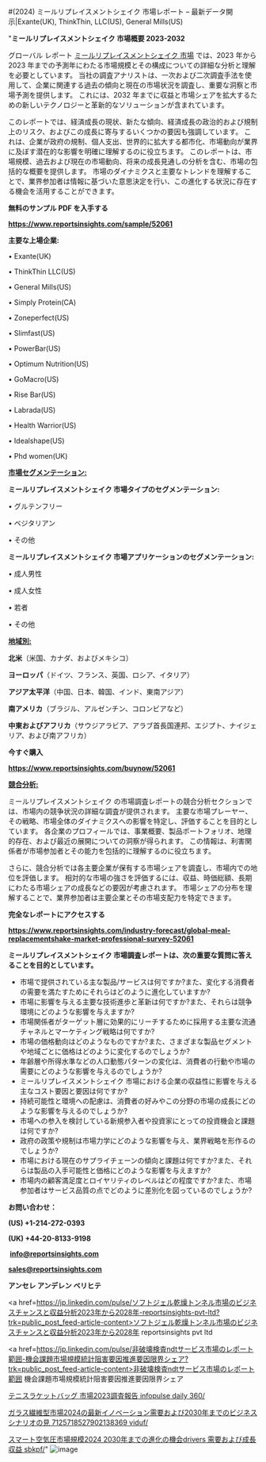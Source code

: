#(2024) ミールリプレイスメントシェイク 市場レポート – 最新データ開示|Exante(UK), ThinkThin,  LLC(US), General Mills(US)

"<strong>ミールリプレイスメントシェイク 市場概要 2023-2032</strong>

グローバル レポート <a href=https://www.reportsinsights.com/sample/52061>ミールリプレイスメントシェイク 市場</a> では、2023 年から 2023 年までの予測年にわたる市場規模とその構成についての詳細な分析と理解を必要としています。 当社の調査アナリストは、一次および二次調査手法を使用して、企業に関連する過去の傾向と現在の市場状況を調査し、重要な洞察と市場予測を提供します。 これには、2032 年までに収益と市場シェアを拡大​​するための新しいテクノロジーと革新的なソリューションが含まれています。

このレポートでは、経済成長の現状、新たな傾向、経済成長の政治的および規制上のリスク、およびこの成長に寄与するいくつかの要因も強調しています。 これは、企業が政府の規制、個人支出、世界的に拡大する都市化、市場動向が業界に及ぼす潜在的な影響を明確に理解するのに役立ちます。 このレポートは、市場規模、過去および現在の市場動向、将来の成長見通しの分析を含む、市場の包括的な概要を提供します。 市場のダイナミクスと主要なトレンドを理解することで、業界参加者は情報に基づいた意思決定を行い、この進化する状況に存在する機会を活用することができます。

<strong><b>無料のサンプル PDF を入手する</b></strong>

<a href=https://www.reportsinsights.com/sample/52061><strong><u>https://www.reportsinsights.com/sample/52061</u></strong></a>

<strong>主要な上場企業:</strong>

• Exante(UK)

• ThinkThin LLC(US)

• General Mills(US)

• Simply Protein(CA)

• Zoneperfect(US)

• Slimfast(US)

• PowerBar(US)

• Optimum Nutrition(US)

• GoMacro(US)

• Rise Bar(US)

• Labrada(US)

• Health Warrior(US)

• Idealshape(US)

• Phd women(UK)

<strong><u>市場セグメンテーション</u></strong><strong><u>:</u></strong>

<strong>ミールリプレイスメントシェイク 市場タイプのセグメンテーション:</strong>

• グルテンフリー

• ベジタリアン

• その他

<strong>ミールリプレイスメントシェイク 市場アプリケーションのセグメンテーション:</strong>

• 成人男性

• 成人女性

• 若者

• その他

<strong><u>地域別</u></strong><strong><u>:</u></strong>

<strong>北米</strong>（米国、カナダ、およびメキシコ）

<strong>ヨーロッパ</strong>（ドイツ、フランス、英国、ロシア、イタリア）

<strong>アジア太平洋</strong>（中国、日本、韓国、インド、東南アジア）

<strong>南アメリカ</strong>（ブラジル、アルゼンチン、コロンビアなど）

<strong>中東およびアフリカ</strong>（サウジアラビア、アラブ首長国連邦、エジプト、ナイジェリア、および南アフリカ）

<strong>今すぐ購入</strong>

<a href=https://www.reportsinsights.com/buynow/52061><strong><u>https://www.reportsinsights.com/buynow/52061</u></strong></a>

<strong><u>競合分析:</u></strong>

ミールリプレイスメントシェイク の市場調査レポートの競合分析セクションでは、市場内の競争状況の詳細な調査が提供されます。 主要な市場プレーヤー、その戦略、市場全体のダイナミクスへの影響を特定し、評価することを目的としています。 各企業のプロフィールでは、事業概要、製品ポートフォリオ、地理的存在、および最近の展開についての洞察が得られます。 この情報は、利害関係者が市場参加者とその能力を包括的に理解するのに役立ちます。

さらに、競合分析では各主要企業が保有する市場シェアを調査し、市場内での地位を評価します。 相対的な市場の強さを評価するには、収益、時価総額、長期にわたる市場シェアの成長などの要因が考慮されます。 市場シェアの分布を理解することで、業界参加者は主要企業とその市場支配力を特定できます。

<strong>完全なレポートにアクセスする</strong>

<a href=https://www.reportsinsights.com/industry-forecast/global-meal-replacementshake-market-professional-survey-52061><strong><u><b>https://www.reportsinsights.com/industry-forecast/global-meal-replacementshake-market-professional-survey-52061</b></u></strong></a>

<strong><b>ミールリプレイスメントシェイク 市場調査レポートは、次の重要な質問に答えることを目的としています。</b></strong>
<ul>
  <li>市場で提供されている主な製品/サービスは何ですか?また、変化する消費者の需要を満たすためにそれらはどのように進化していますか?</li>
  <li>市場に影響を与える主要な技術進歩と革新は何ですか?また、それらは競争環境にどのような影響を与えますか?</li>
  <li>市場関係者がターゲット層に効果的にリーチするために採用する主要な流通チャネルとマーケティング戦略は何ですか?</li>
  <li>市場の価格動向はどのようなものですか?また、さまざまな製品セグメントや地域ごとに価格はどのように変化するのでしょうか?</li>
  <li>年齢層や所得水準などの人口動態パターンの変化は、消費者の行動や市場の需要にどのような影響を与えるのでしょうか?</li>
  <li>ミールリプレイスメントシェイク 市場における企業の収益性に影響を与える主なコスト要因と要因は何ですか?</li>
  <li>持続可能性と環境への配慮は、消費者の好みやこの分野の市場の成長にどのような影響を与えるのでしょうか?</li>
  <li>市場への参入を検討している新規参入者や投資家にとっての投資機会と課題は何ですか?</li>
  <li>政府の政策や規制は市場力学にどのような影響を与え、業界戦略を形作るのでしょうか?</li>
  <li>市場における現在のサプライチェーンの傾向と課題は何ですか?また、それらは製品の入手可能性と価格にどのような影響を与えますか?</li>
  <li>市場内の顧客満足度とロイヤリティのレベルはどの程度ですか?また、市場参加者はサービス品質の点でどのように差別化を図っているのでしょうか?</li>
</ul>
<strong>お問い合わせ：</strong>

<strong>(US) +1-214-272-0393</strong>

<strong>(UK) +44-20-8133-9198</strong>

<strong> </strong><a href=info@reportsinsights.com><strong><u>info@reportsinsights.com</u></strong></a>

<a href=sales@reportsinsights.com><strong><u>sales@reportsinsights.com</u></strong></a>

<strong>アンセレ アンデレン ベリヒテ</strong>

<a href=https://jp.linkedin.com/pulse/ソフトジェル乾燥トンネル市場のビジネスチャンスと収益分析2023年から2028年-reportsinsights-pvt-ltd?trk=public_post_feed-article-content>ソフトジェル乾燥トンネル市場のビジネスチャンスと収益分析2023年から2028年 reportsinsights pvt ltd</a>

<a href=https://jp.linkedin.com/pulse/非破壊検査ndtサービス市場のレポート範囲-機会課題市場規模統計阻害要因推進要因限界シェア?trk=public_post_feed-article-content>非破壊検査ndtサービス市場のレポート範囲 機会課題市場規模統計阻害要因推進要因限界シェア</a>

<a href=https://www.linkedin.com/pulse/テニスラケットバッグ-市場2023調査報告-infopulse-daily-360/>テニスラケットバッグ 市場2023調査報告 infopulse daily 360/</a>

<a href=https://www.linkedin.com/pulse/ガラス繊維型市場2024の最新イノベーション需要および2030年までのビジネスシナリオの見-7125718527902138369-viduf/>ガラス繊維型市場2024の最新イノベーション需要および2030年までのビジネスシナリオの見 7125718527902138369 viduf/</a>

<a href=https://www.linkedin.com/pulse/スマート空気圧市場規模2024-2030年までの進化の機会drivers-需要および成長収益-sbkpf/>スマート空気圧市場規模2024 2030年までの進化の機会drivers 需要および成長収益 sbkpf/</a>"
![image](https://github.com/aanak123/RIMarketer1/assets/158471119/fab9242b-e46c-4734-bf8c-3cf8390f2342)
